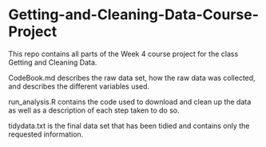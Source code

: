# Getting-and-Cleaning-Data-Course-Project
This repo contains all parts of the Week 4 course project for the class Getting and Cleaning Data.

CodeBook.md describes the raw data set, how the raw data was collected, and describes the different variables used.

run_analysis.R contains the code used to download and clean up the data as well as a description of each step taken to do so.

tidydata.txt is the final data set that has been tidied and contains only the requested information.